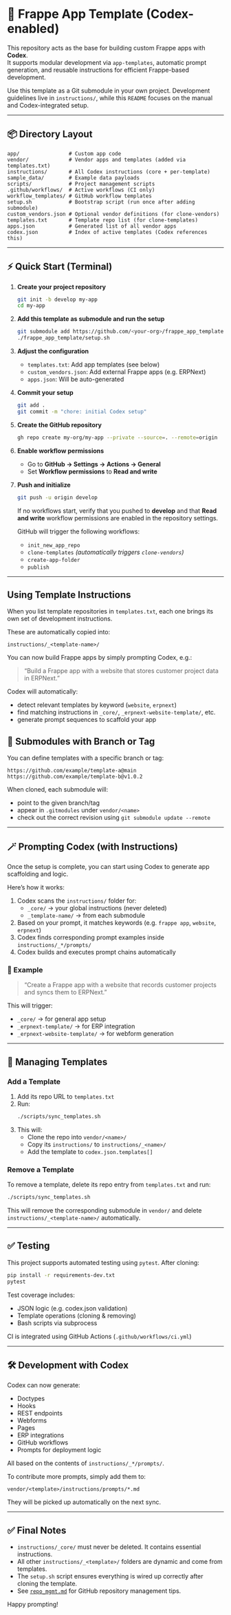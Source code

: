 # 🚀 Frappe App Template (Codex-enabled)

This repository acts as the base for building custom Frappe apps with **Codex**.  
It supports modular development via `app-templates`, automatic prompt generation, and reusable instructions for efficient Frappe-based development.

Use this template as a Git submodule in your own project. Development guidelines live in `instructions/`, while this `README` focuses on the manual and Codex-integrated setup.

---

## 📦 Directory Layout

```
app/                # Custom app code
vendor/             # Vendor apps and templates (added via templates.txt)
instructions/       # All Codex instructions (core + per-template)
sample_data/        # Example data payloads
scripts/            # Project management scripts
.github/workflows/  # Active workflows (CI only)
workflow_templates/ # GitHub workflow templates
setup.sh            # Bootstrap script (run once after adding submodule)
custom_vendors.json # Optional vendor definitions (for clone-vendors)
templates.txt       # Template repo list (for clone-templates)
apps.json           # Generated list of all vendor apps
codex.json          # Index of active templates (Codex references this)
```

---

## ⚡ Quick Start (Terminal)

1. **Create your project repository**
   ```bash
   git init -b develop my-app
   cd my-app
   ```

2. **Add this template as submodule and run the setup**
   ```bash
   git submodule add https://github.com/<your-org>/frappe_app_template
   ./frappe_app_template/setup.sh
   ```

3. **Adjust the configuration**
   - `templates.txt`: Add app templates (see below)
   - `custom_vendors.json`: Add external Frappe apps (e.g. ERPNext)
   - `apps.json`: Will be auto-generated

4. **Commit your setup**
   ```bash
   git add .
   git commit -m "chore: initial Codex setup"
   ```

5. **Create the GitHub repository**
   ```bash
   gh repo create my-org/my-app --private --source=. --remote=origin
   ```

6. **Enable workflow permissions**
   - Go to **GitHub → Settings → Actions → General**
   - Set **Workflow permissions** to **Read and write**

7. **Push and initialize**
   ```bash
   git push -u origin develop
   ```

   If no workflows start, verify that you pushed to **develop** and that
   **Read and write** workflow permissions are enabled in the repository
   settings.

   GitHub will trigger the following workflows:
   - `init_new_app_repo`
   - `clone-templates` *(automatically triggers `clone-vendors`)*
   - `create-app-folder`
   - `publish`

---

## Using Template Instructions

When you list template repositories in `templates.txt`, each one brings its own set of development instructions.

These are automatically copied into:

```
instructions/_<template-name>/
```

You can now build Frappe apps by simply prompting Codex, e.g.:

> “Build a Frappe app with a website that stores customer project data in ERPNext.”

Codex will automatically:
- detect relevant templates by keyword (`website`, `erpnext`)
- find matching instructions in `_core/`, `_erpnext-website-template/`, etc.
- generate prompt sequences to scaffold your app

## 🔖 Submodules with Branch or Tag

You can define templates with a specific branch or tag:

```
https://github.com/example/template-a@main
https://github.com/example/template-b@v1.0.2
```

When cloned, each submodule will:
- point to the given branch/tag
- appear in `.gitmodules` under `vendor/<name>`
- check out the correct revision using `git submodule update --remote`

---

## 🪄 Prompting Codex (with Instructions)

Once the setup is complete, you can start using Codex to generate app scaffolding and logic.

Here’s how it works:

1. Codex scans the `instructions/` folder for:
   - `_core/` → your global instructions (never deleted)
   - `_template-name/` → from each submodule
2. Based on your prompt, it matches keywords (e.g. `frappe app`, `website`, `erpnext`)
3. Codex finds corresponding prompt examples inside `instructions/_*/prompts/`
4. Codex builds and executes prompt chains automatically

### 💬 Example

> “Create a Frappe app with a website that records customer projects and syncs them to ERPNext.”

This will trigger:
- `_core/` → for general app setup
- `_erpnext-template/` → for ERP integration
- `_erpnext-website-template/` → for webform generation

---

## 🔁 Managing Templates

### Add a Template

1. Add its repo URL to `templates.txt`
2. Run:
   ```bash
   ./scripts/sync_templates.sh
   ```
3. This will:
   - Clone the repo into `vendor/<name>/`
   - Copy its `instructions/` to `instructions/_<name>/`
   - Add the template to `codex.json.templates[]`

### Remove a Template

To remove a template, delete its repo entry from `templates.txt` and run:
```bash
./scripts/sync_templates.sh
```
This will remove the corresponding submodule in `vendor/` and delete
`instructions/_<template-name>/` automatically.

---

## ✅ Testing

This project supports automated testing using `pytest`. After cloning:

```bash
pip install -r requirements-dev.txt
pytest
```

Test coverage includes:
- JSON logic (e.g. codex.json validation)
- Template operations (cloning & removing)
- Bash scripts via subprocess

CI is integrated using GitHub Actions (`.github/workflows/ci.yml`)

---

## 🛠️ Development with Codex

Codex can now generate:

- Doctypes
- Hooks
- REST endpoints
- Webforms
- Pages
- ERP integrations
- GitHub workflows
- Prompts for deployment logic

All based on the contents of `instructions/_*/prompts/`.

To contribute more prompts, simply add them to:
```
vendor/<template>/instructions/prompts/*.md
```

They will be picked up automatically on the next sync.

---

## ✅ Final Notes

- `instructions/_core/` must never be deleted. It contains essential instructions.
- All other `instructions/_<template>/` folders are dynamic and come from templates.
- The `setup.sh` script ensures everything is wired up correctly after cloning the template.
- See [`repo_mgmt.md`](instructions/_core/repo_mgmt.md) for GitHub repository management tips.

Happy prompting!
